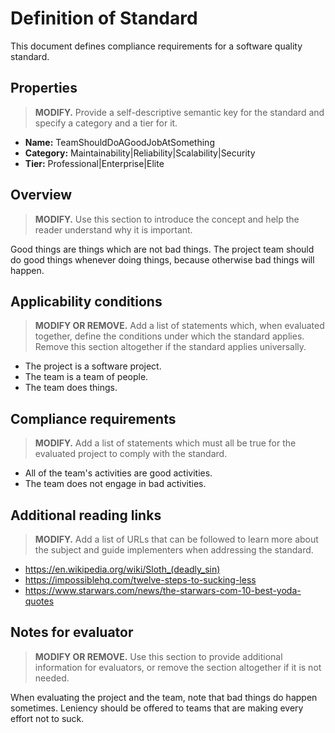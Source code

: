 <!--
Copyright (c) Improving. Licensed under the MIT License. See LICENSE.txt in the project root for license information.
-->

# Definition of Standard

This document defines compliance requirements for a software quality standard.

## Properties

> **MODIFY.** Provide a self-descriptive semantic key for the standard and specify a category and a tier for it.

* **Name:** TeamShouldDoAGoodJobAtSomething
* **Category:** Maintainability|Reliability|Scalability|Security
* **Tier:** Professional|Enterprise|Elite

## Overview

> **MODIFY.** Use this section to introduce the concept and help the reader understand why it is important.

Good things are things which are not bad things. The project team should do good things whenever doing things, because otherwise bad things will happen.

## Applicability conditions

> **MODIFY OR REMOVE.** Add a list of statements which, when evaluated together, define the conditions under which the standard applies. Remove this section altogether if the standard applies universally.

* The project is a software project.
* The team is a team of people.
* The team does things.

## Compliance requirements

> **MODIFY.** Add a list of statements which must all be true for the evaluated project to comply with the standard.

* All of the team's activities are good activities.
* The team does not engage in bad activities.

## Additional reading links

> **MODIFY.** Add a list of URLs that can be followed to learn more about the subject and guide implementers when addressing the standard.

* https://en.wikipedia.org/wiki/Sloth_(deadly_sin)
* https://impossiblehq.com/twelve-steps-to-sucking-less
* https://www.starwars.com/news/the-starwars-com-10-best-yoda-quotes

## Notes for evaluator

> **MODIFY OR REMOVE.** Use this section to provide additional information for evaluators, or remove the section altogether if it is not needed.

When evaluating the project and the team, note that bad things do happen sometimes. Leniency should be offered to teams that are making every effort not to suck.